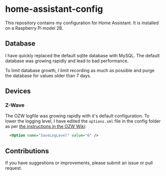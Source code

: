 # home-assistant-config

This repository contains my configuration for Home Assistant. It is installed on a Raspberry Pi model 2B.

## Database

I have quickly replaced the default sqlite database with MySQL.
The default database was growing rapidly and lead to bad performance.

To limit database growth, I limit recording as much as possible and purge the database for values older than 7 days.

## Devices

### Z-Wave

The OZW logfile was growing rapidly with it's default configuration. To lower the logging level, I have edited the `options.xml` file in the config folder as per [the instructions in the OZW Wiki](https://github.com/OpenZWave/open-zwave/wiki/Config-Options):

```xml
  <Option name="SaveLogLevel" value="6" />
```

## Contributions

If you have suggestions or improvements, please submit an issue or pull request.
